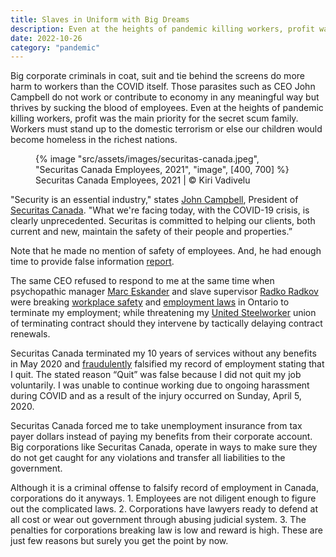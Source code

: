 ```yaml
---
title: Slaves in Uniform with Big Dreams
description: Even at the heights of pandemic killing workers, profit was the priority for the corporate scums
date: 2022-10-26
category: "pandemic"
---
```


Big corporate criminals in coat, suit and tie behind the screens do more harm to workers than the COVID itself. Those parasites such as CEO John Campbell do not work or contribute to economy in any meaningful way but thrives by sucking the blood of employees. Even at the heights of pandemic killing workers, profit was the main priority for the secret scum family. Workers must stand up to the domestic terrorism or else our children would become homeless in the richest nations.

<!-- excerpt -->

<figure>
{% image "src/assets/images/securitas-canada.jpeg", "Securitas Canada Employees, 2021", "image", [400, 700] %}
<figcaption>Securitas Canada Employees, 2021 | © Kiri Vadivelu</figcaption>
</figure>

"Security is an essential industry," states [John Campbell](https://www.linkedin.com/in/john-h-campbell-cpp-mba-bb237b16/), President of [Securitas Canada](https://www.securitas.ca). "What we're facing today, with the COVID-19 crisis, is clearly unprecedented. Securitas is committed to helping our clients, both current and new, maintain the safety of their people and properties.”

Note that he made no mention of safety of employees. And, he had enough time to provide false information [report](https://www.newswire.ca/news-releases/securitas-canada-ltd-is-seeking-thousands-of-security-guards-across-canada-during-covid-19-pandemic-804621096.html).

The same CEO refused to respond to me at the same time when psychopathic manager [Marc Eskander](https://www.linkedin.com/in/marc-eskander-90664412b/) and slave supervisor [Radko Radkov](https://www.linkedin.com/in/radko-radkov-a2a52242/) were breaking [workplace safety](https://www.ontario.ca/page/workplace-health-and-safety) and [employment laws](https://www.ontario.ca/document/your-guide-employment-standards-act-0) in Ontario to terminate my employment; while threatening my [United Steelworker](https://usw.ca/) union of terminating contract should they intervene by tactically delaying contract renewals.

Securitas Canada terminated my 10 years of services without any benefits in May 2020 and [fraudulently](https://www.canada.ca/en/employment-social-development/programs/ei/ei-list/reports/fraud-serious.html#h2.4-h3.2) falsified my record of employment stating that I quit. The stated reason “Quit” was false because I did not quit my job voluntarily. I was unable to continue working due to ongoing harassment during COVID and as a result of the injury occurred on Sunday, April 5, 2020.

Securitas Canada forced me to take unemployment insurance from tax payer dollars instead of paying my benefits from their corporate account. Big corporations like Securitas Canada, operate in ways to make sure they do not get caught for any violations and transfer all liabilities to the government.

Although it is a criminal offense to falsify record of employment in Canada, corporations do it anyways. 1. Employees are not diligent enough to figure out the complicated laws. 2. Corporations have lawyers ready to defend at all cost or wear out government through abusing judicial system. 3. The penalties for corporations breaking law is low and reward is high. These are just few reasons but surely you get the point by now.
